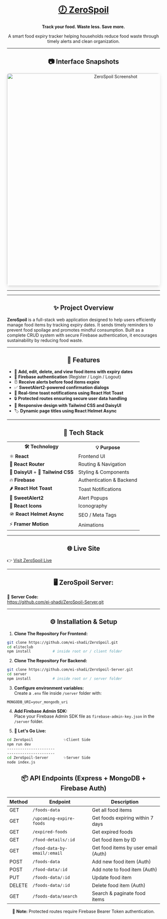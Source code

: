 
<div align="center">
  <h1>
    <a href="https://zerospoil.netlify.app/" target="_blank" rel="noopener noreferrer">
      🕖 <strong>ZeroSpoil</strong>
    </a>
  </h1>
  <p><strong>Track your food. Waste less. Save more.</strong></p>
  <p>A smart food expiry tracker helping households reduce food waste through timely alerts and clean organization.</p>
</div>

---

<h2 align="center">📷 Interface Snapshots</h2>

<div align="center">
  <img src="https://i.ibb.co.com/4ZNxvTGC/Zero-Spoil.png" alt="ZeroSpoil Screenshot" width="700" style="border-radius: 8px; box-shadow: 0 4px 12px rgba(0,0,0,0.1);" />
</div>

---

---

<h2 align="center">✨ Project Overview</h2>

**ZeroSpoil** is a full-stack web application designed to help users efficiently manage food items by tracking expiry dates. It sends timely reminders to prevent food spoilage and promotes mindful consumption. Built as a complete CRUD system with secure Firebase authentication, it encourages sustainability by reducing food waste.

---

<h2 align="center">🚀 Features</h2>

* 🔖 **Add, edit, delete, and view food items with expiry dates**  
* 🔐 **Firebase authentication** (Register / Login / Logout)  
* ⏰ **Receive alerts before food items expire**  
* ✅ **SweetAlert2-powered confirmation dialogs**  
* 💬 **Real-time toast notifications using React Hot Toast**  
* 🔒 **Protected routes ensuring secure user data handling**  
* 📱 **Responsive design with Tailwind CSS and DaisyUI**  
* 🏷️ **Dynamic page titles using React Helmet Async**  

---

<h2 align="center">🤖 Tech Stack</h2>

<table align="center">
  <tr>
    <th>🛠️ Technology</th>
    <th>💡 Purpose</th>
  </tr>
  <tr>
    <td>⚛ <strong>React</strong></td>
    <td>Frontend UI</td>
  </tr>
  <tr>
    <td>🔁 <strong>React Router</strong></td>
    <td>Routing & Navigation</td>
  </tr>
  <tr>
    <td>🌼 <strong>DaisyUI</strong> + 💨 <strong>Tailwind CSS</strong></td>
    <td>Styling & Components</td>
  </tr>
  <tr>
    <td>🔥 <strong>Firebase</strong></td>
    <td>Authentication & Backend</td>
  </tr>
  <tr>
    <td>🌶 <strong>React Hot Toast</strong></td>
    <td>Toast Notifications</td>
  </tr>
  <tr>
    <td>🍬 <strong>SweetAlert2</strong></td>
    <td>Alert Popups</td>
  </tr>
  <tr>
    <td>🎨 <strong>React Icons</strong></td>
    <td>Iconography</td>
  </tr>
  <tr>
    <td>🪖 <strong>React Helmet Async</strong></td>
    <td>SEO / Meta Tags</td>
  </tr>
  <tr>
    <td>⚡ <strong>Framer Motion</strong></td>
    <td>Animations</td>
  </tr>
</table>

---

<h2 align="center">🌐 Live Site</h2>

👉 <a href="https://zerospoil.netlify.app/" target="_blank" rel="noopener noreferrer">Visit ZeroSpoil Live</a>

---

<h2 align="center">🖥️ ZeroSpoil Server:</h2>

🌟 <strong>Server Code:</strong>  
<a href="https://github.com/ei-shadi/ZeroSpoil-Server.git" target="_blank" rel="noopener noreferrer">https://github.com/ei-shadi/ZeroSpoil-Server.git</a>

---

<h2 align="center">⚙️ Installation & Setup</h2>

1. **Clone The Repository For Frontend:**
```bash
git clone https://github.com/ei-shadi/ZeroSpoil.git
cd eliteclub
npm install          # inside root or / client folder
```

2. **Clone The Repository For Backend:**
```bash
git clone https://github.com/ei-shadi/ZeroSpoil-Server.git
cd server 
npm install          # inside root or / server folder
```

3. **Configure environment variables:**  
Create a `.env` file inside `/server` folder with:
```
MONGODB_URI=your_mongodb_uri
```

4. **Add Firebase Admin SDK:**  
Place your Firebase Admin SDK file as `firebase-admin-key.json` in the `/server` folder.

5. **👀 Let's Go Live:**
```bash
cd ZeroSpoil              ✨Client Side
npm run dev
----------------------
----------------------
cd ZeroSpoil-Server       ✨Server Side
node index.js
```

<div align="center">

<h2>📦 API Endpoints (Express + MongoDB + Firebase Auth)</h2>

<table>
  <thead>
    <tr>
      <th>Method</th>
      <th>Endpoint</th>
      <th>Description</th>
    </tr>
  </thead>
  <tbody>
    <tr>
      <td>GET</td>
      <td><code>/foods-data</code></td>
      <td>Get all food items</td>
    </tr>
    <tr>
      <td>GET</td>
      <td><code>/upcoming-expire-foods</code></td>
      <td>Get foods expiring within 7 days</td>
    </tr>
    <tr>
      <td>GET</td>
      <td><code>/expired-foods</code></td>
      <td>Get expired foods</td>
    </tr>
    <tr>
      <td>GET</td>
      <td><code>/food-details/:id</code></td>
      <td>Get food item by ID</td>
    </tr>
    <tr>
      <td>GET</td>
      <td><code>/food-data-by-email/:email</code></td>
      <td>Get food items by user email (Auth)</td>
    </tr>
    <tr>
      <td>POST</td>
      <td><code>/foods-data</code></td>
      <td>Add new food item (Auth)</td>
    </tr>
    <tr>
      <td>POST</td>
      <td><code>/food-data/:id</code></td>
      <td>Add note to food item (Auth)</td>
    </tr>
    <tr>
      <td>PUT</td>
      <td><code>/foods-data/:id</code></td>
      <td>Update food item</td>
    </tr>
    <tr>
      <td>DELETE</td>
      <td><code>/foods-data/:id</code></td>
      <td>Delete food item (Auth)</td>
    </tr>
    <tr>
      <td>GET</td>
      <td><code>/foods-data/search</code></td>
      <td>Search & paginate food items</td>
    </tr>
  </tbody>
</table>

<p>🔐 <strong>Note:</strong> Protected routes require Firebase Bearer Token authentication.</p>

</div>
